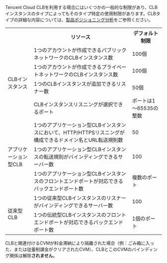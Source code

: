 Tencent Cloud CLBを利用する場合にはいくつかの一般的な制限があり、CLBインスタンスのタイプによってもそのタイプ特定の使用制限があります。CLBタイプの詳細な内容については、[製品ポジショニング分析](https://cloud.tencent.com/document/product/214/8847)をご参照ください。
<table>
<tbody>
<tr><th></th><th>リソース</th><th>デフォルト制限</th></tr>
<tr>
  <td  rowspan="4">CLBインスタンス</td>
  <td>1つのアカウントが作成できるパブリックネットワークのCLBインスタンス数</td><td>100個</td>
</tr>
<tr>
  <td>1つのアカウントが作成できるプライベートネットワークのCLBインスタンス数</td><td>100個</td>
</tr>
<tr>
  <td>1つのCLBインスタンスが追加できるリスナー数</td><td>50個</td>
</tr>
<tr>
  <td>CLBインスタンスリスニングが選択できるポート</td><td>ポートは1～65535の整数</td>
</tr>

<tr>
  <td  rowspan="3">アプリケーション型CLB</td>
  <td>1つのアプリケーション型CLBインスタンスにおいて、HTTP/HTTPSリスニングが構成できるドメイン名とURL転送規則数</td><td>50</td>
</tr>
<tr>
  <td>1つのアプリケーション型CLBインスタンスの転送規則がバインディングできるサーバー数</td><td>100</td>
</tr>
<tr>
  <td>1つのアプリケーション型CLBインスタンスのフロントエンドポートが対応できるバックエンドポート数</td><td>複数のポート</td>
</tr>

<tr>
  <td rowspan="2">従来型CLB</td>
  <td>1つの従来型CLBインスタンスのリスナーがバインディングできるサーバー数</td><td>100</td>
</tr>  
<tr>
  <td>1つの伝統型CLBインスタンスのフロントエンドポートが対応できるバックエンドポート数</td><td>1個のポート</td>
</tr>
</tbody>
</table>

CLBと関連付けるCVMが料金滞納により隔離された場合（例：ごみ箱に入った、または従量制課金がクリアされたCVM）、CLBとこのCVMのバインディング関係は解除**されません**。


